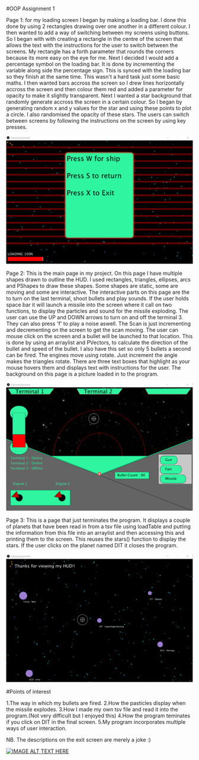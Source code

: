 #OOP Assignment 1 

Page 1: for my loading screen I began by making a loading bar. I done this done by using 2 rectangles drawing over one another in a different colour. I then wanted to add a way of switching between my screens using buttons. So I began with with creating a rectangle in the centre of the screen that allows the text with the instructions for the user to switch between the screens. My rectangle has a forth parameter that rounds the corners because its more easy on the eye for me. Next I decided I would add a percentage symbol on the loading bar. It is done by incrementing the variable along side the percentage sign. This is synced with the loading bar so they finish at the same time. This wasn't a hard task just some basic maths. I then wanted bars accross the screen so I drew lines horizontally accross the screen and then colour them red and added a parameter for opacity to make it slightly transparent. Next I wanted a star background that randomly generate accross the screen in a certain colour. So I began by generating random x and y values for the star and using these points to plot a circle. I also randomised the opacity of these stars. The users can switch between screens by following the instructions on the screen by using key presses.

![Alt text](https://github.com/Garymcn17/Assignment1/blob/master/page1.png)

Page 2: This is the main page in my project. On this page I have multiple shapes drawn to outline the HUD. I used rectangles, triangles, ellipses, arcs and PShapes to draw these shapes. Some shapes are static, some are moving and some are interactive. The interactive parts on this page are the to turn on the last terminal, shoot bullets and play sounds. If the user holds space bar it will launch a missile into the screen where it call on two functions, to display the particles and sound for the missile exploding. The user can use the UP and DOWN arrows to turn on and off the terminal 3. They can also press 'f' to play a noise aswell. The Scan is just incrementing and decrementing on the screen to get the scan moving. The user can mouse click on the screen and a bullet will be launched to that location. This is done by using an arraylist and PVectors, to calculate the direction of the bullet and speed of the bullet. I also have this set so only 5 bullets a second can be fired. The engines move using rotate. Just increment the angle makes the triangles rotate. There are three text boxes that highlight as your mouse hovers them and displays text with instructions for the user. The background on this page is a picture loaded in to the program. 

![Alt text](https://github.com/Garymcn17/Assignment1/blob/master/page2.png)

Page 3: This is a page that just terminates the program. It displays a couple of planets that have been read in from a tsv file using loadTable and putting the information from this file into an arraylist and then accessing this and printing them to the screen. This reuses the stars() function to display the stars. If the user clicks on the planet named DIT it closes the program. 

![Alt text](https://github.com/Garymcn17/Assignment1/blob/master/page3.png)

#Points of interest

1.The way in which my bullets are fired.
2.How the pasticles display when the missile explodes.
3.How I made my own tsv file and read it into the program.(Not very difficult but I enjoyed this)
4.How the program teminates if you click on DIT in the final screen.
5.My program incorporates multiple ways of user interaction.

NB. The descriptions on the exit screen are merely a joke :)

[![IMAGE ALT TEXT HERE](https://img.youtube.com/vi/m2pE_lSed-w/0.jpg)](https://www.youtube.com/watch?v=m2pE_lSed-w)

